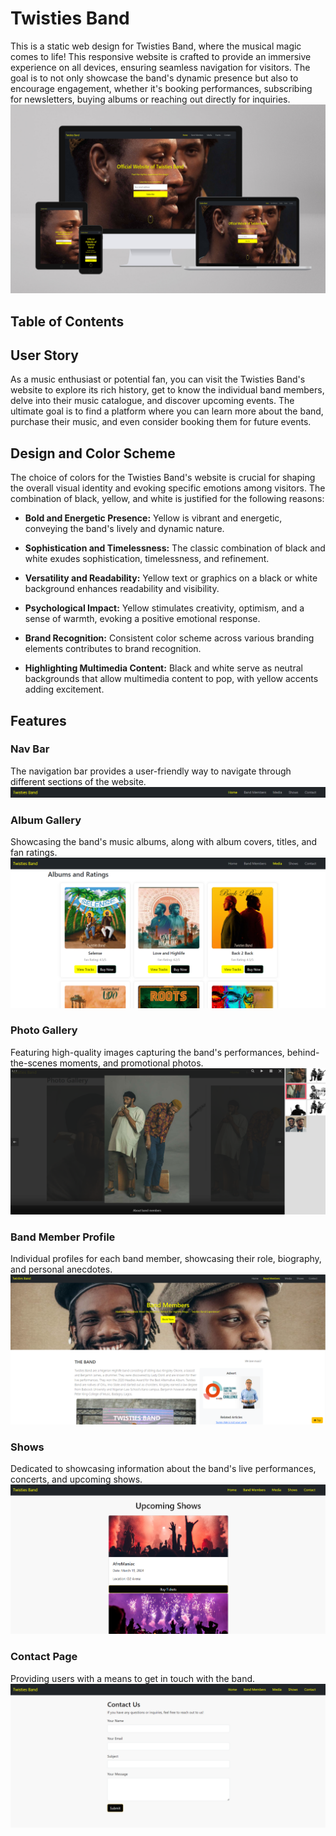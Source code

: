 
# Twisties Band

This is a static web design for Twisties Band, where the musical magic comes to life! This responsive website is crafted to provide an immersive experience on all devices, ensuring seamless navigation for visitors. The goal is to not only showcase the band's dynamic presence but also to encourage engagement, whether it's booking performances, subscribing for newsletters, buying albums or reaching out directly for inquiries.
![Alt Text](assets/images/banner.jpg)


## Table of Contents


## User Story

As a music enthusiast or potential fan, you can visit the Twisties Band's website to explore its rich history, get to know the individual band members, delve into their music catalogue, and discover upcoming events. The ultimate goal is to find a platform where you can learn more about the band, purchase their music, and even consider booking them for future events.

## Design and Color Scheme

The choice of colors for the Twisties Band's website is crucial for shaping the overall visual identity and evoking specific emotions among visitors. The combination of black, yellow, and white is justified for the following reasons:

- **Bold and Energetic Presence:**
  Yellow is vibrant and energetic, conveying the band's lively and dynamic nature.

- **Sophistication and Timelessness:**
  The classic combination of black and white exudes sophistication, timelessness, and refinement.

- **Versatility and Readability:**
  Yellow text or graphics on a black or white background enhances readability and visibility.

- **Psychological Impact:**
  Yellow stimulates creativity, optimism, and a sense of warmth, evoking a positive emotional response.

- **Brand Recognition:**
  Consistent color scheme across various branding elements contributes to brand recognition.

- **Highlighting Multimedia Content:**
  Black and white serve as neutral backgrounds that allow multimedia content to pop, with yellow accents adding excitement.

## Features

### Nav Bar
The navigation bar provides a user-friendly way to navigate through different sections of the website.
![Nav Bar](assets/images/nav.png)

### Album Gallery
Showcasing the band's music albums, along with album covers, titles, and fan ratings.
![Album Gallery](assets/images/Media.png)

### Photo Gallery
Featuring high-quality images capturing the band's performances, behind-the-scenes moments, and promotional photos.
![Photo Gallery](assets/images/Photogallery.png)

### Band Member Profile
Individual profiles for each band member, showcasing their role, biography, and personal anecdotes.
![Band Member Profile](assets/images/bandmembers.png)

### Shows
Dedicated to showcasing information about the band's live performances, concerts, and upcoming shows.
![Concert Poster](assets/images/shows.png)

### Contact Page
Providing users with a means to get in touch with the band.
![Contact Page](assets/images/contact.png)

